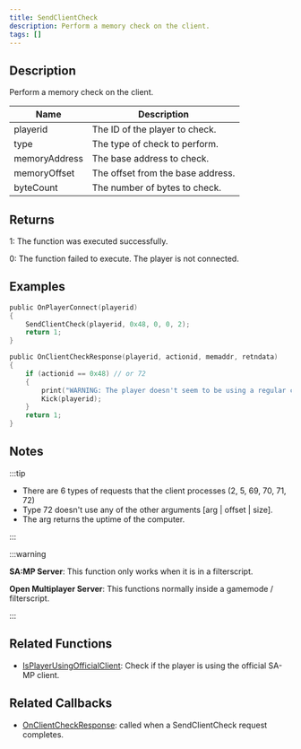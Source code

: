 ```yaml
---
title: SendClientCheck
description: Perform a memory check on the client.
tags: []
---
```


## Description

Perform a memory check on the client.

| Name          | Description                       |
| ------------- | --------------------------------- |
| playerid      | The ID of the player to check.    |
| type          | The type of check to perform.     |
| memoryAddress | The base address to check.        |
| memoryOffset  | The offset from the base address. |
| byteCount     | The number of bytes to check.     |

## Returns

1: The function was executed successfully.

0: The function failed to execute. The player is not connected.

## Examples

```c
public OnPlayerConnect(playerid)
{
    SendClientCheck(playerid, 0x48, 0, 0, 2);
    return 1;
}

public OnClientCheckResponse(playerid, actionid, memaddr, retndata)
{
    if (actionid == 0x48) // or 72
    {
        print("WARNING: The player doesn't seem to be using a regular computer!");
        Kick(playerid);
    }
    return 1;
}
```

## Notes

:::tip

- There are 6 types of requests that the client processes (2, 5, 69, 70, 71, 72)
- Type 72 doesn't use any of the other arguments [arg | offset | size].
- The arg returns the uptime of the computer.

:::

:::warning

**SA:MP Server**: This function only works when it is in a filterscript.

**Open Multiplayer Server**: This functions normally inside a gamemode / filterscript. 

:::

## Related Functions

- [IsPlayerUsingOfficialClient](IsPlayerUsingOfficialClient): Check if the player is using the official SA-MP client.

## Related Callbacks

- [OnClientCheckResponse](../callbacks/OnClientCheckResponse): called when a SendClientCheck request completes.
